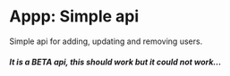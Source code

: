 # Appp: Simple api

Simple api for adding, updating and removing users.

##### It is a BETA api, this should work but it could not work...
